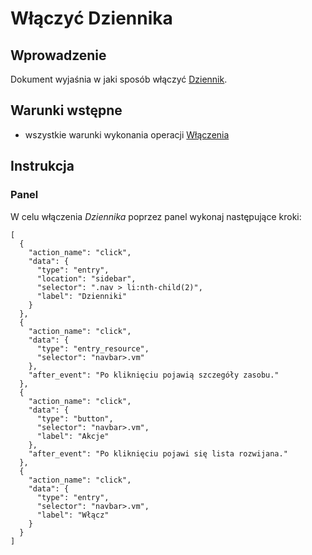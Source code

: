 # Włączyć Dziennika

## Wprowadzenie

Dokument wyjaśnia w jaki sposób włączyć [Dziennik](/resource/storage/log-archive.md).

## Warunki wstępne

* wszystkie warunki wykonania operacji [Włączenia](/resource/storage/log-archive.md#wlaczenie)

## Instrukcja

### Panel

W celu włączenia *Dziennika* poprzez panel wykonaj następujące kroki:

```guide
[
  {
    "action_name": "click",
    "data": {
      "type": "entry",
      "location": "sidebar",
      "selector": ".nav > li:nth-child(2)",
      "label": "Dzienniki"
    }
  },
  {
    "action_name": "click",
    "data": {
      "type": "entry_resource",
      "selector": "navbar>.vm"
    },
    "after_event": "Po kliknięciu pojawią szczegóły zasobu."
  },
  {
    "action_name": "click",
    "data": {
      "type": "button",
      "selector": "navbar>.vm",
      "label": "Akcje"
    },
    "after_event": "Po kliknięciu pojawi się lista rozwijana."
  },
  {
    "action_name": "click",
    "data": {
      "type": "entry",
      "selector": "navbar>.vm",
      "label": "Włącz"
    }
  }
]
```